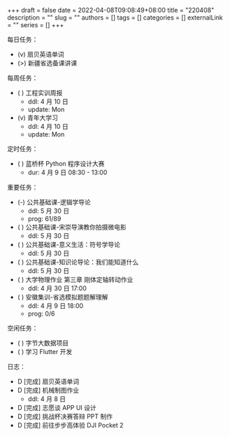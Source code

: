 +++ 
draft = false
date = 2022-04-08T09:08:49+08:00
title = "220408"
description = ""
slug = ""
authors = []
tags = []
categories = []
externalLink = ""
series = []
+++

每日任务：
- (v) 扇贝英语单词
- (>) 新疆省选备课讲课

每周任务：
- ( ) 工程实训周报
    - ddl: 4 月 10 日
    - update: Mon
- (v) 青年大学习
    - ddl: 4 月 10 日
    - update: Mon

定时任务：
- ( ) 蓝桥杯 Python 程序设计大赛
    - dur: 4 月 9 日 08:30 - 13:00

重要任务：
- (-) 公共基础课-逻辑学导论
    - ddl: 5 月 30 日
    - prog: 61/89
- ( ) 公共基础课-宋崇导演教你拍摄微电影
    - ddl: 5 月 30 日
- ( ) 公共基础课-意义生活：符号学导论
    - ddl: 5 月 30 日
- ( ) 公共基础课-知识论导论：我们能知道什么
    - ddl: 5 月 30 日
- ( ) 大学物理作业 第三章 刚体定轴转动作业
    - ddl: 4 月 30 日 17:00
- ( ) 安徽集训-省选模拟题题解理解
    - ddl: 4 月 9 日 18:00
    - prog: 0/6

空闲任务：
- ( ) 字节大数据项目
- ( ) 学习 Flutter 开发

日志：
- D [完成] 扇贝英语单词
- D [完成] 机械制图作业
    - ddl: 4 月 8 日
- D [完成] 志愿谈 APP UI 设计
- D [完成] 挑战杯决赛答辩 PPT 制作
- D [完成] 前往步步高体验 DJI Pocket 2